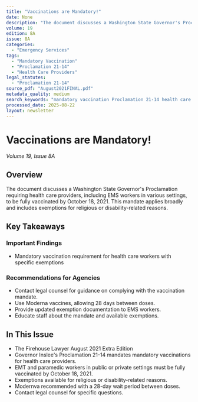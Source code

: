 ```yaml
---
title: "Vaccinations are Mandatory!"
date: None
description: "The document discusses a Washington State Governor's Proclamation requiring health care providers, including EMS workers in various settings, to be fully vaccinated by October 18, 2021. This mandate applies broadly and includes exemptions for religious or disability-related reasons."
volume: 19
edition: 8A
issue: 8A
categories:
  - "Emergency Services"
tags:
  - "Mandatory Vaccination"
  - "Proclamation 21-14"
  - "Health Care Providers"
legal_statutes:
  - "Proclamation 21-14"
source_pdf: "August2021FINAL.pdf"
metadata_quality: medium
search_keywords: "mandatory vaccination Proclamation 21-14 health care providers EMT paramedic public settings October 18 2021 legal requirements exemptions religious disability..."
processed_date: 2025-08-22
layout: newsletter
---
```


# Vaccinations are Mandatory!

*Volume 19, Issue 8A*

## Overview

The document discusses a Washington State Governor's Proclamation requiring health care providers, including EMS workers in various settings, to be fully vaccinated by October 18, 2021. This mandate applies broadly and includes exemptions for religious or disability-related reasons.

## Key Takeaways

### Important Findings

- Mandatory vaccination requirement for health care workers with specific exemptions

### Recommendations for Agencies

- Contact legal counsel for guidance on complying with the vaccination mandate.
- Use Moderna vaccines, allowing 28 days between doses.
- Provide updated exemption documentation to EMS workers.
- Educate staff about the mandate and available exemptions.

## In This Issue

- The Firehouse Lawyer
August 2021 Extra Edition
- Governor Inslee's Proclamation 21-14 mandates mandatory vaccinations for health care providers.
- EMT and paramedic workers in public or private settings must be fully vaccinated by October 18, 2021.
- Exemptions available for religious or disability-related reasons.
- Modernva recommended with a 28-day wait period between doses.
- Contact legal counsel for specific questions.

